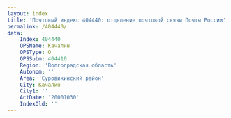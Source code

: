 ```yaml
---
layout: index
title: 'Почтовый индекс 404440: отделение почтовой связи Почты России'
permalink: /404440/
data:
    Index: 404440
    OPSName: Качалин
    OPSType: О
    OPSSubm: 404410
    Region: 'Волгоградская область'
    Autonom: ''
    Area: 'Суровикинский район'
    City: Качалин
    City1: ''
    ActDate: '20001030'
    IndexOld: ''
---
```

